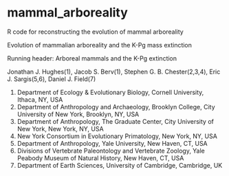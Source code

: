 # mammal_arboreality
R code for reconstructing the evolution of mammal arboreality

Evolution of mammalian arboreality and the K-Pg mass extinction

Running header: Arboreal mammals and the K-Pg extinction

Jonathan J. Hughes(1), Jacob S. Berv(1), Stephen G. B. Chester(2,3,4), Eric J. Sargis(5,6), Daniel J. Field(7)
1. Department of Ecology & Evolutionary Biology, Cornell University, Ithaca, NY, USA
2. Department of Anthropology and Archaeology, Brooklyn College, City University of New York, Brooklyn, NY, USA
3. Department of Anthropology, The Graduate Center, City University of New York, New York, NY, USA
4. New York Consortium in Evolutionary Primatology, New York, NY, USA
5. Department of Anthropology, Yale University, New Haven, CT, USA
6. Divisions of Vertebrate Paleontology and Vertebrate Zoology, Yale Peabody Museum of Natural History, New Haven, CT, USA
7. Department of Earth Sciences, University of Cambridge, Cambridge, UK

